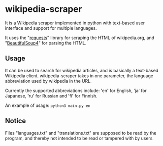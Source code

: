 # wikipedia-scraper
It is a Wikipedia scraper implemented in python with text-based user interface and support for multiple languages.

It uses the "[requests](https://pypi.org/project/requests/)" library for scraping the HTML of wikipedia.org, and "[BeautifulSoup4](https://pypi.org/project/beautifulsoup4/)" for parsing the HTML.

## Usage
It can be used to search for wikipedia articles, and is basically a text-based Wikipedia client.
wikipedia-scraper takes in one parameter, the language abbreviation used by wikipedia in the URL. 

Currently the supported abbreviations include: 'en' for English, 'ja' for Japanese, 'ru' for Russian and 'fi' for Finnish. 

An example of usage: 
`python3 main.py en`

## Notice
Files "languages.txt" and "translations.txt" are supposed to be read by the program, and thereby not intended to be read or tampered with by users.
